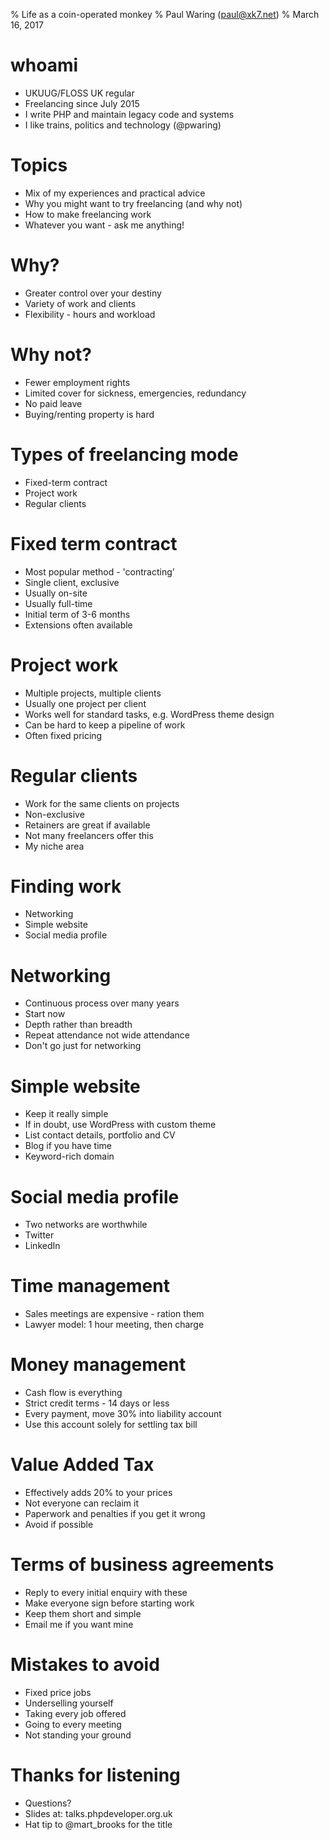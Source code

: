 % Life as a coin-operated monkey
% Paul Waring (paul@xk7.net)
% March 16, 2017

# whoami

 - UKUUG/FLOSS UK regular
 - Freelancing since July 2015
 - I write PHP and maintain legacy code and systems
 - I like trains, politics and technology (@pwaring)

# Topics

 - Mix of my experiences and practical advice
 - Why you might want to try freelancing (and why not)
 - How to make freelancing work
 - Whatever you want - ask me anything!

# Why?

 - Greater control over your destiny
 - Variety of work and clients
 - Flexibility - hours and workload

# Why not?

 - Fewer employment rights
 - Limited cover for sickness, emergencies, redundancy
 - No paid leave
 - Buying/renting property is hard

# Types of freelancing mode

 - Fixed-term contract
 - Project work
 - Regular clients

# Fixed term contract

 - Most popular method - 'contracting'
 - Single client, exclusive
 - Usually on-site
 - Usually full-time
 - Initial term of 3-6 months
 - Extensions often available

# Project work

 - Multiple projects, multiple clients
 - Usually one project per client
 - Works well for standard tasks, e.g. WordPress theme design
 - Can be hard to keep a pipeline of work
 - Often fixed pricing

# Regular clients

 - Work for the same clients on projects
 - Non-exclusive
 - Retainers are great if available
 - Not many freelancers offer this
 - My niche area

# Finding work

 - Networking
 - Simple website
 - Social media profile

# Networking

 - Continuous process over many years
 - Start now
 - Depth rather than breadth
 - Repeat attendance not wide attendance
 - Don't go just for networking

# Simple website

 - Keep it really simple
 - If in doubt, use WordPress with custom theme
 - List contact details, portfolio and CV
 - Blog if you have time
 - Keyword-rich domain

# Social media profile

 - Two networks are worthwhile
 - Twitter
 - LinkedIn

# Time management

 - Sales meetings are expensive - ration them
 - Lawyer model: 1 hour meeting, then charge

# Money management

 - Cash flow is everything
 - Strict credit terms - 14 days or less
 - Every payment, move 30% into liability account
 - Use this account solely for settling tax bill

# Value Added Tax

 - Effectively adds 20% to your prices
 - Not everyone can reclaim it
 - Paperwork and penalties if you get it wrong
 - Avoid if possible

# Terms of business agreements

 - Reply to every initial enquiry with these
 - Make everyone sign before starting work
 - Keep them short and simple
 - Email me if you want mine

# Mistakes to avoid

 - Fixed price jobs
 - Underselling yourself
 - Taking every job offered
 - Going to every meeting
 - Not standing your ground

# Thanks for listening

  - Questions?
  - Slides at: talks.phpdeveloper.org.uk
  - Hat tip to @mart_brooks for the title
